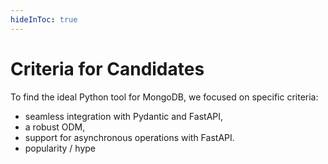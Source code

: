 ```yaml
---
hideInToc: true
---
```


# Criteria for Candidates

To find the ideal Python tool for MongoDB, we focused on specific criteria: 

* seamless integration with Pydantic and FastAPI,
* a robust ODM, 
* support for asynchronous operations with FastAPI.
* popularity / hype
